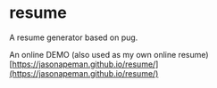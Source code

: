 # resume

A resume generator based on pug.

An online DEMO (also used as my own online resume) [https://jasonapeman.github.io/resume/](https://jasonapeman.github.io/resume/)

